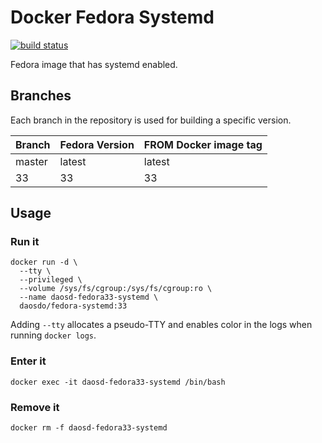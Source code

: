 # Docker Fedora Systemd

[![build status](https://img.shields.io/docker/cloud/build/daosdo/fedora-systemd)](https://hub.docker.com/repository/docker/daosdo/fedora-systemd)

Fedora image that has systemd enabled.

## Branches

Each branch in the repository is used for building a specific version.

| Branch | Fedora Version | FROM Docker image tag |
| ------ | -------------- | --------------------- |
| master | latest         | latest                |
| 33     | 33             | 33                    |

## Usage

### Run it

```
docker run -d \
  --tty \
  --privileged \
  --volume /sys/fs/cgroup:/sys/fs/cgroup:ro \
  --name daosd-fedora33-systemd \
  daosdo/fedora-systemd:33
```

Adding `--tty` allocates a pseudo-TTY and enables color in the logs when
running `docker logs`.

### Enter it

```
docker exec -it daosd-fedora33-systemd /bin/bash
```

### Remove it

```
docker rm -f daosd-fedora33-systemd
```
